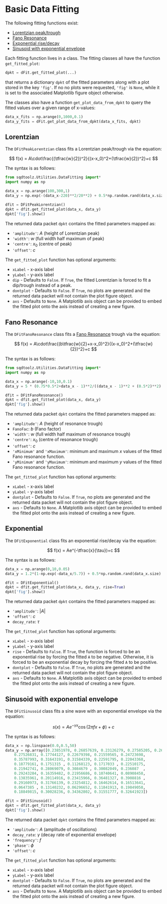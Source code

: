 # Basic Data Fitting

The following fitting functions exist:

- [Lorentzian peak/trough](#lorentzian)
- [Fano Resonance](#fano-resonance)
- [Exponential rise/decay](#exponential)
- [Sinusoid with exponential envelope](#sinusoid-with-exponential-envelope)

Each fitting function lives in a class. The fitting classes all have the function `get_fitted_plot`:

```python
dpkt = dFit.get_fitted_plot(...)
```
that returns a dictionary `dpkt` of the fitted parameters along with a plot stored in the key `'fig'`. If no no plots were requested, `'fig'` is `None`, while it is set to the associated Matplotlib figure object otherwise.

The classes also have a function `get_plot_data_from_dpkt` to query the fitted values over a given range of x-values:

```python
data_x_fits = np.arange(0,1000,0.1)
data_y_fits = dFit.get_plot_data_from_dpkt(data_x_fits, dpkt)
```


## Lorentzian

The `DFitPeakLorentzian` class fits a Lorentzian peak/trough via the equation:

$$
f(x) = A\cdot\frac{(\tfrac{w}{2})^2}{(x-x_0)^2+(\tfrac{w}{2})^2}+c
$$

The syntax is as follows:

```python
from sqdtoolz.Utilities.DataFitting import*
import numpy as np

data_x = np.arange(100,300,1)
data_y = np.exp(-(data_x-220)**2/20**2) + 0.5*np.random.rand(data_x.size)

dfit = DFitPeakLorentzian()
dpkt = dfit.get_fitted_plot(data_x, data_y)
dpkt['fig'].show()
```

The returned data packet `dpkt` contains the fitted parameters mapped as:

- `'amplitude'`: $A$ (height of Lorentzian peak)
- `'width'`: $w$ (full width half maximum of peak)
- `'centre'`: $x_0$ (centre of peak)
- `'offset'`: $c$

The `get_fitted_plot` function has optional arguments:

- `xLabel` - x-axis label
- `yLabel` - y-axis label
- `dip` - Defaults to `False`. If `True`, the fitted Lorentzian is forced to fit a dip/trough instead of a peak.
- `dontplot` - Defaults to `False`. If `True`, no plots are generated and the returned data packet will not contain the plot figure object.
- `axs` - Defaults to `None`. A Matplotlib axis object can be provided to embed the fitted plot onto the axis instead of creating a new figure.

## Fano Resonance

The `DFitFanoResonance` class fits a [Fano Resonance](https://en.wikipedia.org/wiki/Fano_resonance) trough via the equation:

$$
f(x) = A\cdot\frac{(b\tfrac{w}{2}+x-x_0)^2}{(x-x_0)^2+(\tfrac{w}{2})^2}+c
$$

The syntax is as follows:

```python
from sqdtoolz.Utilities.DataFitting import*
import numpy as np

data_x = np.arange(-10,10,0.1)
data_y = 5 * (0.75*0.5*2+data_x - 1)**2/((data_x - 1)**2 + (0.5*2)**2) + 3 + 0.5*np.random.rand(data_x.size)

dfit = DFitFanoResonance()
dpkt = dfit.get_fitted_plot(data_x, data_y)
dpkt['fig'].show()
```

The returned data packet `dpkt` contains the fitted parameters mapped as:

- `'amplitude'`: $A$ (height of resonance trough)
- `FanoFac`: $b$ (Fano factor)
- `'width'`: $w$ (full width half maximum of resonance trough)
- `'centre'`: $x_0$ (centre of resonance trough)
- `'offset'`: $c$
- `'xMinimum'` and `'xMaximum'`: minimum and maximum $x$ values of the fitted Fano resonance function.
- `'yMinimum'` and `'yMaximum'`: minimum and maximum $y$ values of the fitted Fano resonance function.

The `get_fitted_plot` function has optional arguments:

- `xLabel` - x-axis label
- `yLabel` - y-axis label
- `dontplot` - Defaults to `False`. If `True`, no plots are generated and the returned data packet will not contain the plot figure object.
- `axs` - Defaults to `None`. A Matplotlib axis object can be provided to embed the fitted plot onto the axis instead of creating a new figure.

## Exponential

The `DFitExponential` class fits an exponential rise/decay via the equation:

$$
f(x) = Ae^(-\tfrac{x}{\tau})+c
$$

The syntax is as follows:

```python
data_x = np.arange(0,10,0.05)
data_y = 1.2*(1-np.exp(-data_x/5.7)) + 0.5*np.random.rand(data_x.size)

dfit = DFitExponential()
dpkt = dfit.get_fitted_plot(data_x, data_y, rise=True)
dpkt['fig'].show()
```

The returned data packet `dpkt` contains the fitted parameters mapped as:

- `'amplitude'`: $|A|$
- `'offset'`: $c$
- `decay_rate`: $\tau$

The `get_fitted_plot` function has optional arguments:

- `xLabel` - x-axis label
- `yLabel` - y-axis label
- `rise` - Defaults to `False`. If `True`, the function is forced to be an exponential rise by forcing the fitted `A` to be negative. Otherwise, it is forced to be an exponential decay by forcing the fitted `A` to be positive.
- `dontplot` - Defaults to `False`. If `True`, no plots are generated and the returned data packet will not contain the plot figure object.
- `axs` - Defaults to `None`. A Matplotlib axis object can be provided to embed the fitted plot onto the axis instead of creating a new figure.


## Sinusoid with exponential envelope

The `DFitSinusoid` class fits a sine wave with an exponential envelope via the equation:

$$
s(x) = Ae^{-\gamma x}\cos(2\pi fx+\phi)+c
$$

The syntax is as follows:

```python
data_x = np.linspace(0.0,0.5,50)
data_y = np.array([0.23851978, 0.26857639, 0.23126279, 0.27585205, 0.26447248,
    0.27526831, 0.17744127, 0.22679398, 0.21559565, 0.24723698,
    0.35787993, 0.31643191, 0.31584339, 0.22591795, 0.22043368,
    0.18779161, 0.1751315 , 0.11268123, 0.1717033 , 0.22510175,
    0.21942741, 0.28069079, 0.3084679 , 0.30082049, 0.236087  ,
    0.29243284, 0.16359482, 0.21956686, 0.10740641, 0.08908458,
    0.13835961, 0.20114916, 0.23415966, 0.36481327, 0.3908816 ,
    0.29160973, 0.31766139, 0.23254812, 0.16462614, 0.16513641,
    0.0647385 , 0.13140232, 0.06296652, 0.11841913, 0.19849058,
    0.18849815, 0.30028236, 0.34362802, 0.31551777, 0.32641923])

dfit = DFitSinusoid()
dpkt = dfit.get_fitted_plot(data_x, data_y)
dpkt['fig'].show()
```

The returned data packet `dpkt` contains the fitted parameters mapped as:

- `'amplitude'`: $A$ (amplitude of oscillations)
- `decay_rate`: $\gamma$ (decay rate of exponential envelope)
- `'frequency'`: $f$
- `'phase'`: $\phi$
- `'offset'`: $c$

The `get_fitted_plot` function has optional arguments:

- `xLabel` - x-axis label
- `yLabel` - y-axis label
- `dontplot` - Defaults to `False`. If `True`, no plots are generated and the returned data packet will not contain the plot figure object.
- `axs` - Defaults to `None`. A Matplotlib axis object can be provided to embed the fitted plot onto the axis instead of creating a new figure.


